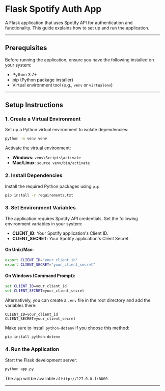 # Flask Spotify Auth App

A Flask application that uses Spotify API for authentication and functionality. This guide explains how to set up and run the application.

---

## Prerequisites

Before running the application, ensure you have the following installed on your system:
- Python 3.7+
- pip (Python package installer)
- Virtual environment tool (e.g., `venv` or `virtualenv`)

---

## Setup Instructions


### 1. Create a Virtual Environment
Set up a Python virtual environment to isolate dependencies:

```bash
python -m venv venv
```

Activate the virtual environment:
- **Windows**: `venv\Scripts\activate`
- **Mac/Linux**: `source venv/bin/activate`

### 2. Install Dependencies
Install the required Python packages using `pip`:

```bash
pip install -r requirements.txt
```

### 3. Set Environment Variables
The application requires Spotify API credentials. Set the following environment variables in your system:

- **CLIENT_ID**: Your Spotify application's Client ID.
- **CLIENT_SECRET**: Your Spotify application's Client Secret.

#### On Unix/Mac:
```bash
export CLIENT_ID="your_client_id"
export CLIENT_SECRET="your_client_secret"
```

#### On Windows (Command Prompt):
```cmd
set CLIENT_ID=your_client_id
set CLIENT_SECRET=your_client_secret
```

Alternatively, you can create a `.env` file in the root directory and add the variables there:
```plaintext
CLIENT_ID=your_client_id
CLIENT_SECRET=your_client_secret
```
Make sure to install `python-dotenv` if you choose this method:
```bash
pip install python-dotenv
```

### 4. Run the Application
Start the Flask development server:

```bash
python app.py
```

The app will be available at `http://127.0.0.1:8000`.

---
